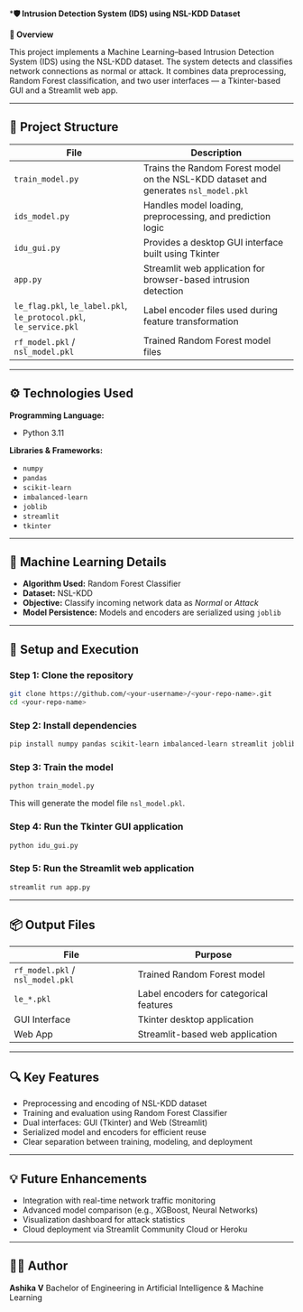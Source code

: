 
 ***🛡️ Intrusion Detection System (IDS) using NSL-KDD Dataset**

 **📘 Overview**

This project implements a Machine Learning–based Intrusion Detection System (IDS) using the NSL-KDD dataset. The system detects and classifies network connections as normal or attack.
It combines data preprocessing, Random Forest classification, and two user interfaces — a Tkinter-based GUI and a Streamlit web app.

---

## 🧩 Project Structure

| File                                                               | Description                                                                         |
| ------------------------------------------------------------------ | ----------------------------------------------------------------------------------- |
| `train_model.py`                                                   | Trains the Random Forest model on the NSL-KDD dataset and generates `nsl_model.pkl` |
| `ids_model.py`                                                     | Handles model loading, preprocessing, and prediction logic                          |
| `idu_gui.py`                                                       | Provides a desktop GUI interface built using Tkinter                                |
| `app.py`                                                           | Streamlit web application for browser-based intrusion detection                     |
| `le_flag.pkl`, `le_label.pkl`, `le_protocol.pkl`, `le_service.pkl` | Label encoder files used during feature transformation                              |
| `rf_model.pkl` / `nsl_model.pkl`                                   | Trained Random Forest model files                                                   |

---

## ⚙️ Technologies Used

**Programming Language:**

* Python 3.11

**Libraries & Frameworks:**

* `numpy`
* `pandas`
* `scikit-learn`
* `imbalanced-learn`
* `joblib`
* `streamlit`
* `tkinter`

---

## 🧠 Machine Learning Details

* **Algorithm Used:** Random Forest Classifier
* **Dataset:** NSL-KDD
* **Objective:** Classify incoming network data as *Normal* or *Attack*
* **Model Persistence:** Models and encoders are serialized using `joblib`

---

## 🧾 Setup and Execution

### Step 1: Clone the repository

```bash
git clone https://github.com/<your-username>/<your-repo-name>.git
cd <your-repo-name>
```

### Step 2: Install dependencies

```bash
pip install numpy pandas scikit-learn imbalanced-learn streamlit joblib
```

### Step 3: Train the model

```bash
python train_model.py
```

This will generate the model file `nsl_model.pkl`.

### Step 4: Run the Tkinter GUI application

```bash
python idu_gui.py
```

### Step 5: Run the Streamlit web application

```bash
streamlit run app.py
```

---

## 📦 Output Files

| File                             | Purpose                                 |
| -------------------------------- | --------------------------------------- |
| `rf_model.pkl` / `nsl_model.pkl` | Trained Random Forest model             |
| `le_*.pkl`                       | Label encoders for categorical features |
| GUI Interface                    | Tkinter desktop application             |
| Web App                          | Streamlit-based web application         |

---

## 🔍 Key Features

* Preprocessing and encoding of NSL-KDD dataset
* Training and evaluation using Random Forest Classifier
* Dual interfaces: GUI (Tkinter) and Web (Streamlit)
* Serialized model and encoders for efficient reuse
* Clear separation between training, modeling, and deployment

---

## 💡 Future Enhancements

* Integration with real-time network traffic monitoring
* Advanced model comparison (e.g., XGBoost, Neural Networks)
* Visualization dashboard for attack statistics
* Cloud deployment via Streamlit Community Cloud or Heroku

---

## 👩‍💻 Author

**Ashika V**
Bachelor of Engineering in Artificial Intelligence & Machine Learning


